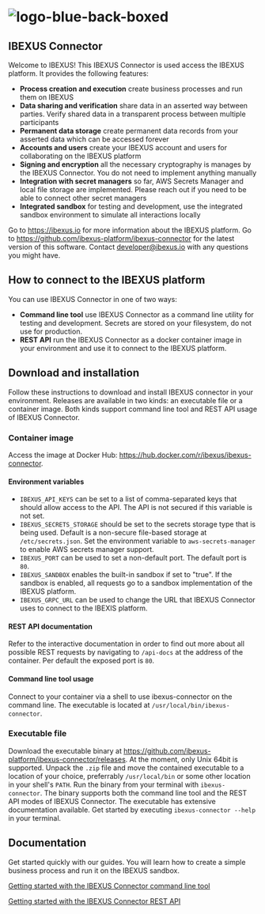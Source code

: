 # ![logo-blue-back-boxed](https://github.com/ibexus-platform/ibexus-connector/assets/67227/d64936b4-372b-4719-b841-2c839936ddb8)

## IBEXUS Connector

Welcome to IBEXUS! This IBEXUS Connector is used access the IBEXUS platform. It provides the following features:

- **Process creation and execution** create business processes and run them on IBEXUS
- **Data sharing and verification** share data in an asserted way between parties. Verify shared data in a transparent process between multiple participants
- **Permanent data storage** create permanent data records from your asserted data which can be accessed forever
- **Accounts and users** create your IBEXUS account and users for collaborating on the IBEXUS platform
- **Signing and encryption** all the necessary cryptography is manages by the IBEXUS Connector. You do not need to implement anything manually
- **Integration with secret managers** so far, AWS Secrets Manager and local file storage are implemented. Please reach out if you need to be able to connect other secret managers
- **Integrated sandbox** for testing and development, use the integrated sandbox environment to simulate all interactions locally

Go to <https://ibexus.io> for more information about the IBEXUS platform. Go to <https://github.com/ibexus-platform/ibexus-connector> for the latest version of this software. Contact [developer@ibexus.io](mailto:developer@ibexus.io) with any questions you might have.

## How to connect to the IBEXUS platform

You can use IBEXUS Connector in one of two ways:

- **Command line tool** use IBEXUS Connector as a command line utility for testing and development. Secrets are stored on your filesystem, do not use for production.
- **REST API** run the IBEXUS Connector as a docker container image in your environment and use it to connect to the IBEXUS platform.

## Download and installation

Follow these instructions to download and install IBEXUS connector in your environment. Releases are available in two kinds: an executable file or a container image. Both kinds support command line tool and REST API usage of IBEXUS Connector.

### Container image

Access the image at Docker Hub: <https://hub.docker.com/r/ibexus/ibexus-connector>.

#### Environment variables

- `IBEXUS_API_KEYS` can be set to a list of comma-separated keys that should allow access to the API. The API is not secured if this variable is not set.
- `IBEXUS_SECRETS_STORAGE` should be set to the secrets storage type that is being used. Default is a non-secure file-based storage at `/etc/secrets.json`. Set the environment variable to `aws-secrets-manager` to enable AWS secrets manager support.
- `IBEXUS_PORT` can be used to set a non-default port. The default port is `80`.
- `IBEXUS_SANDBOX` enables the built-in sandbox if set to "true". If the sandbox is enabled, all requests go to a sandbox implementation of the IBEXUS platform.
- `IBEXUS_GRPC_URL` can be used to change the URL that IBEXUS Connector uses to connect to the IBEXIS platform.

#### REST API documentation

Refer to the interactive documentation in order to find out more about all possible REST requests by navigating to `/api-docs` at the address of the container. Per default the exposed port is `80`.

#### Command line tool usage

Connect to your container via a shell to use ibexus-connector on the command line. The executable is located at `/usr/local/bin/ibexus-connector`.

### Executable file

Download the executable binary at <https://github.com/ibexus-platform/ibexus-connector/releases>. At the moment, only Unix 64bit is supported. Unpack the `.zip` file and move the contained executable to a location of your choice, preferrably `/usr/local/bin` or some other location in your shell's `PATH`. Run the binary from your terminal with `ibexus-connector`. The binary supports both the command line tool and the REST API modes of IBEXUS Connector. The executable has extensive documentation available. Get started by executing `ibexus-connector --help` in your terminal.

## Documentation

Get started quickly with our guides. You will learn how to create a simple business process and run it on the IBEXUS sandbox.

[Getting started with the IBEXUS Connector command line tool](https://github.com/ibexus-platform/ibexus-connector/blob/main/docs/getting-started-command-line-tool.md)

[Getting started with the IBEXUS Connector REST API](https://github.com/ibexus-platform/ibexus-connector/blob/main/docs/getting-started-rest-api.md)
